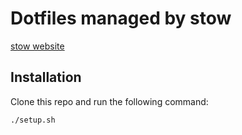 # Dotfiles managed by stow
[stow website](https://www.gnu.org/software/stow/)

## Installation
Clone this repo and run the following command:

```bash
./setup.sh
```
